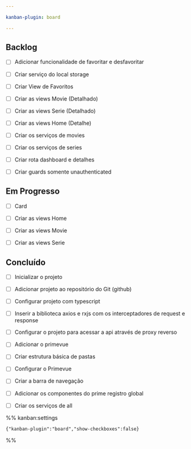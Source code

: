 ```yaml
---

kanban-plugin: board

---
```


## Backlog

- [ ] Adicionar funcionalidade de favoritar e desfavoritar
- [ ] Criar serviço do local storage
- [ ] Criar View de Favoritos
- [ ] Criar as views Movie (Detalhado)
- [ ] Criar as views Serie (Detalhado)
- [ ] Criar as views Home (Detalhe)
- [ ] Criar os serviços de movies
- [ ] Criar os serviços de series
- [ ] Criar rota dashboard e detalhes
- [ ] Criar guards somente unauthenticated


## Em Progresso

- [ ] Card
- [ ] Criar as views Home
- [ ] Criar as views Movie
- [ ] Criar as views Serie


## Concluído

- [ ] Inicializar o projeto
- [ ] Adicionar projeto ao repositório do Git (github)
- [ ] Configurar projeto com typescript
- [ ] Inserir a biblioteca axios e rxjs com os interceptadores de request e response
- [ ] Configurar o projeto para acessar a api através de proxy reverso
- [ ] Adicionar o primevue
- [ ] Criar estrutura básica de pastas
- [ ] Configurar o Primevue
- [ ] Criar a barra de navegação
- [ ] Adicionar os componentes do prime registro global
- [ ] Criar os serviços de all




%% kanban:settings
```
{"kanban-plugin":"board","show-checkboxes":false}
```
%%